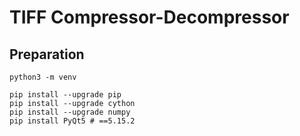 # TIFF Compressor-Decompressor

## Preparation

```
python3 -m venv

pip install --upgrade pip
pip install --upgrade cython
pip install --upgrade numpy
pip install PyQt5 # ==5.15.2
```
